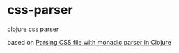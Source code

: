 # css-parser
clojure css parser

based on [Parsing CSS file with monadic parser in Clojure](https://gist.github.com/kachayev/b5887f66e2985a21a466)
